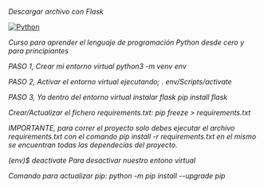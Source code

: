 <em> Descargar archivo con Flask </em>

[![Python](https://img.shields.io/badge/Python-3.10+-yellow?style=for-the-badge&logo=python&logoColor=white&labelColor=101010)](https://python.org)


<em><em> Curso para aprender el lenguaje de programación Python desde cero y para principiantes </em>

 </em>

<em> PASO 1, Crear mi entorno virtual </em>
<em>  python3 -m venv env </em>

<em> PASO 2, Activar el entorno virtual ejecutando; </em>
<em>  . env/Scripts/activate   </em>
 
<em> PASO 3, Ya dentro del entorno virtual instalar flask </em>
<em>  pip install flask  </em>


<em> Crear/Actualizar el fichero requirements.txt: </em>
<em> pip freeze > requirements.txt </em>

<em> IMPORTANTE, para correr el proyecto solo debes ejecutar el archivo </em>
<em> requirements.txt con el comando pip install -r requirements.txt en el  </em>
<em> mismo se encuentran todas las dependecias del proyecto. </em>

<em> (env)$ deactivate   Para desactivar nuestro entono virtual </em>
 
<em> Comando para actualizar pip: python -m pip install --upgrade pip </em>